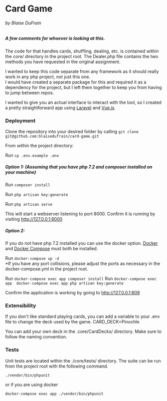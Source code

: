 # Card Game
###### by Blaise DuFrain

##### A few comments for whoever is looking at this.  

The code for that handles cards, shuffling, dealing, etc. is contained within the core/ directory in the project root.
The Dealer.php file contains the two methods you have requested in the original assignment. 
  
I wanted to keep this code separate from any framework as it should really work in any php project, not just this one.  
I would have created a separate package for this and required it as a dependency for the project, but I left them together to keep you from having to jump between repos.

I wanted to give you an actual interface to interact with the tool, so I created a pretty straightforward app using [Laravel](https://laravel.com/ "Laravel Homepage") and [Vue.js](https://vuejs.org/). 

### Deployment

Clone the repository into your desired folder by calling `git clone git@github.com:blaisedufrain/card-game.git`

From within the project directory:

Run `cp .env.example .env`

##### Option 1: (Assuming that you have php 7.2 and composer installed on your machine)

Run `composer install`

Run `php artisan key:generate`

Run `php artisan serve`

This will start a webserver listening to port 8000. Confirm it is running by visiting http://127.0.0.1:8000

##### Option 2:

If you do not have php 7.2 installed you can use the docker option.  [Docker](https://docs.docker.com/install/#supported-platforms) and [Docker Compose](https://docs.docker.com/compose/install/) must both be installed.

Run `docker-compose up -d`  
*If you have any port collisions, please adjust the ports as necessary in the docker-compose.yml in the project root.

Run `docker-compose exec app composer install`
Run `docker-compose exec app  docker-compose exec app php artisan key:generate`

Confirm the application is working by going to http://127.0.0.1:809


### Extensibility

If you don't like standard playing cards, you can add a variable to your .env file to change the deck used by the game.
CARD_DECK=Pinochle

You can add your own deck in the .core/CardDecks/ directory.  Make sure to follow the naming convention.  

### Tests

Unit tests are located within the ./core/tests/ directory. The suite can be run from the project root with the following command. 

`./vendor/bin/phpunit`

or if you are using docker

`docker-compose exec app ./vendor/bin/phpunit` 




